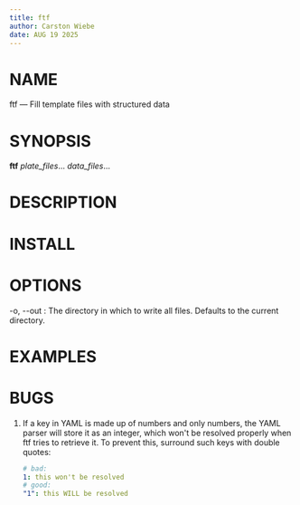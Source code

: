 ```yaml
---
title: ftf
author: Carston Wiebe
date: AUG 19 2025
---
```


# NAME

ftf — Fill template files with structured data

# SYNOPSIS

**ftf** *plate_files*... *data_files*...

# DESCRIPTION

# INSTALL

# OPTIONS

-o, \--out
:   The directory in which to write all files.  Defaults to the current
    directory.

# EXAMPLES

# BUGS

1.  If a key in YAML is made up of numbers and only numbers, the YAML parser
    will store it as an integer, which won't be resolved properly when ftf
    tries to retrieve it.  To prevent this, surround such keys with double
    quotes:

    ```yaml
    # bad:
    1: this won't be resolved
    # good:
    "1": this WILL be resolved
    ```
